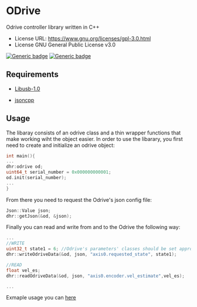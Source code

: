 # ODrive

Odrive controller library written in C++


- License URL: https://www.gnu.org/licenses/gpl-3.0.html
- License GNU General Public License v3.0

[![Generic badge](https://img.shields.io/badge/C%2B%2B-14-brightgreen)](https://shields.io/)
[![Generic badge](https://img.shields.io/badge/CMake-3.15-yellow)](https://shields.io/)

## Requirements
- [Libusb-1.0](https://github.com/libusb/libusb)

- [jsoncpp](https://github.com/open-source-parsers/jsoncpp)

## Usage
The libaray consists of an odrive class and a thin wrapper functions that make working wiht the object easier.
In order to use the libarary, you first need to create and initialize an odrive object:
```cpp
int main(){
...
dhr:odrive od;
uint64_t serial_number = 0x000000000001;
od.init(serial_number);
...
}
```
From there you need to request the Odrive's json config file:
```cpp
Json::Value json;
dhr::getJson(&od, &json);
```
Finally you can read and write from and to the Odrive the following way:
```cpp
...
//WRITE
uint32_t state1 = 6; //Odrive's parameters' classes should be set appropriately to the documentation
dhr::writeOdriveData(&od, json, "axis0.requested_state", state1);

//READ
float vel_es;
dhr::readOdriveData(&od, json, "axis0.encoder.vel_estimate",vel_es);

...
```
Exmaple usage you can [here](https://github.com/robomakery/odrive-cpp-library/blob/main/main.cpp)

